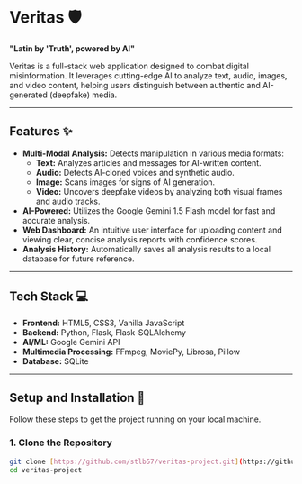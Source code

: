 # Veritas 🛡️

**"Latin by 'Truth', powered by AI"**

Veritas is a full-stack web application designed to combat digital misinformation. It leverages cutting-edge AI to analyze text, audio, images, and video content, helping users distinguish between authentic and AI-generated (deepfake) media.

---

## Features ✨

* **Multi-Modal Analysis:** Detects manipulation in various media formats:
    * **Text:** Analyzes articles and messages for AI-written content.
    * **Audio:** Detects AI-cloned voices and synthetic audio.
    * **Image:** Scans images for signs of AI generation.
    * **Video:** Uncovers deepfake videos by analyzing both visual frames and audio tracks.
* **AI-Powered:** Utilizes the Google Gemini 1.5 Flash model for fast and accurate analysis.
* **Web Dashboard:** An intuitive user interface for uploading content and viewing clear, concise analysis reports with confidence scores.
* **Analysis History:** Automatically saves all analysis results to a local database for future reference.

---

## Tech Stack 💻

* **Frontend:** HTML5, CSS3, Vanilla JavaScript
* **Backend:** Python, Flask, Flask-SQLAlchemy
* **AI/ML:** Google Gemini API
* **Multimedia Processing:** FFmpeg, MoviePy, Librosa, Pillow
* **Database:** SQLite

---

## Setup and Installation 🚀

Follow these steps to get the project running on your local machine.

### 1. Clone the Repository
```bash
git clone [https://github.com/stlb57/veritas-project.git](https://github.com/stlb57/veritas-project.git)
cd veritas-project
